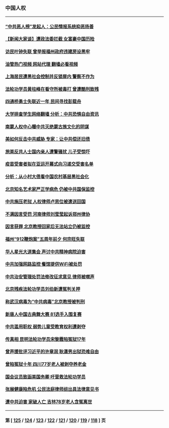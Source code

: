 ### 中国人权
---
#### [“中共恶人榜”发起人：公民情报系统抑恶扬善](../../pages/ncid278/n14078029.md?09211645) 
#### [【新闻大家谈】遭政法委拦截 女富豪中国历险](../../pages/ncid278/n14077770.md?09211645) 
#### [访民叶钟失联 曾举报福州政府违建房设黑牢](../../pages/ncid278/n14077800.md?09211645) 
#### [油管热门视频 网站代理 翻墙必看视频](http://138.2.39.72:81/youtube.html?epic-marker?09211645)
#### [上海居民遭黑社会控制并反锁屋内 警察不作为](../../pages/ncid278/n14077716.md?09211645) 
#### [法轮功学员黄柱峰在看守所被毒打 曾遭酷刑致残](../../pages/ncid278/n14077119.md?09211645) 
#### [四通桥勇士失联近一年 民间寻找彭载舟](../../pages/ncid278/n14076997.md?09211645) 
#### [大学排查学生网络翻墙 分析：中共恐惧自由资讯](../../pages/ncid278/n14076988.md?09211645) 
#### [南蒙人权中心曝中共灭绝蒙古族文化的阴谋](../../pages/ncid278/n14076767.md?09211645) 
#### [美如何反击中共威胁 专家：让中共偿还旧债](../../pages/ncid278/n14076512.md?09211645) 
#### [旅美反共人士国内亲人遭警骚扰 儿子受惊吓](../../pages/ncid278/n14075238.md?09211645) 
#### [疫苗受害者拟在亚运开幕式向习递交受害名单](../../pages/ncid278/n14074920.md?09211645) 
#### [分析：从小村大债看中国农村基层黑社会化](../../pages/ncid278/n14074789.md?09211645) 
#### [北京知名艺术家严正学病危 仍被中共国保监控](../../pages/ncid278/n14074712.md?09211645) 
#### [中共施压老挝 人权律师卢思位被遣送回国](../../pages/ncid278/n14074014.md?09211645) 
#### [不满因言受罚 河南律师刘莹莹起诉郑州律协](../../pages/ncid278/n14073445.md?09211645) 
#### [因言获罪 北京教授回家后无法站立仍被监控](../../pages/ncid278/n14072705.md?09211645) 
#### [福州“912鞭炮案”五周年前夕 何宗旺失联](../../pages/ncid278/n14071786.md?09211645) 
#### [华人星光大道集会 声讨中共精神病院迫害](../../pages/ncid278/n14071782.md?09211645) 
#### [中共加强网路监控 餐馆提供WiFi被处罚](../../pages/ncid278/n14071345.md?09211645) 
#### [中共治安管理处罚法修改征求意见 律师被噤声](../../pages/ncid278/n14070976.md?09211645) 
#### [北京残疾法轮功学员刘伯新遭冤判关押](../../pages/ncid278/n14069619.md?09211645) 
#### [称武汉病毒为“中共病毒”北京教授被判刑](../../pages/ncid278/n14070053.md?09211645) 
#### [新唐人中国古典舞大赛 81选手入围复赛](../../pages/ncid278/n14069975.md?09211645) 
#### [中共滥用职权 弱势儿童受教育权利遭剥夺](../../pages/ncid278/n14069848.md?09211645) 
#### [传真相 昆明法轮功学员宋黎霞陷冤狱17年](../../pages/ncid278/n14069020.md?09211645) 
#### [曾声援批评习近平的许章润 耿潇男出狱恐难自由](../../pages/ncid278/n14069648.md?09211645) 
#### [曾陷冤狱十年 四川77岁老人被剥夺养老金](../../pages/ncid278/n14068260.md?09211645) 
#### [国会议员致函美国务卿 吁营救法轮功学员](../../pages/ncid278/n14068427.md?09211645) 
#### [张展健康陷危机 公民法庭律师组出具法律意见书](../../pages/ncid278/n14068363.md?09211645) 
#### [遭中共迫害 家破人亡 吉林78岁老人含冤离世](../../pages/ncid278/n14066833.md?09211645) 

---
#### 第 [ [125](./125.md?09211645) / [124](./124.md?09211645) / [123](./123.md?09211645) / [122](./122.md?09211645) / [121](./121.md?09211645) / [120](./120.md?09211645) / [119](./119.md?09211645) / [118](./118.md?09211645) ] 页
